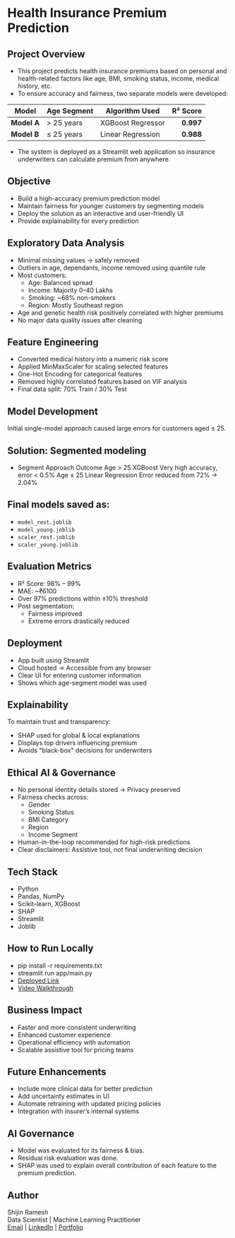 # Health Insurance Premium Prediction
## Project Overview

- This project predicts health insurance premiums based on personal and health-related factors like age, BMI, smoking status, income, medical history, etc.
- To ensure accuracy and fairness, two separate models were developed:

| Model | Age Segment | Algorithm Used | R² Score |
|-------|-------------|----------------|---------:|
| **Model A** | > 25 years | XGBoost Regressor | **0.997** |
| **Model B** | ≤ 25 years | Linear Regression | **0.988** |


- The system is deployed as a Streamlit web application so insurance underwriters can calculate premium from anywhere.

## Objective

- Build a high-accuracy premium prediction model
- Maintain fairness for younger customers by segmenting models
- Deploy the solution as an interactive and user-friendly UI
- Provide explainability for every prediction

## Exploratory Data Analysis

- Minimal missing values → safely removed
- Outliers in age, dependants, income removed using quantile rule
- Most customers:
  - Age: Balanced spread
  - Income: Majority 0–40 Lakhs
  - Smoking: ~68% non-smokers
  - Region: Mostly Southeast region
- Age and genetic health risk positively correlated with higher premiums
- No major data quality issues after cleaning

## Feature Engineering

- Converted medical history into a numeric risk score
- Applied MinMaxScaler for scaling selected features
- One-Hot Encoding for categorical features
- Removed highly correlated features based on VIF analysis
- Final data split: 70% Train / 30% Test

## Model Development

Initial single-model approach caused large errors for customers aged ≤ 25.

## Solution: Segmented modeling

- Segment	Approach	Outcome
Age > 25	XGBoost	Very high accuracy, error < 0.5%
Age ≤ 25	Linear Regression	Error reduced from 72% → 2.04%

## Final models saved as:

- `model_rest.joblib`
- `model_young.joblib`
- `scaler_rest.joblib`
- `scaler_young.joblib`

## Evaluation Metrics

- R² Score: 98% – 99%
- MAE: ~₹6100
- Over 97% predictions within ±10% threshold
- Post segmentation:
  - Fairness improved
  - Extreme errors drastically reduced

## Deployment

- App built using Streamlit
- Cloud hosted → Accessible from any browser
- Clear UI for entering customer information
- Shows which age-segment model was used

## Explainability

To maintain trust and transparency:
- SHAP used for global & local explanations
- Displays top drivers influencing premium
- Avoids "black-box" decisions for underwriters

## Ethical AI & Governance

- No personal identity details stored → Privacy preserved
- Fairness checks across:
  - Gender
  - Smoking Status
  - BMI Category
  - Region
  - Income Segment
- Human-in-the-loop recommended for high-risk predictions
- Clear disclaimers: Assistive tool, not final underwriting decision

## Tech Stack

- Python
- Pandas, NumPy
- Scikit-learn, XGBoost
- SHAP
- Streamlit
- Joblib

## How to Run Locally

- pip install -r requirements.txt
- streamlit run app/main.py
- [Deployed Link](https://healthinsurance-premiumprediction.streamlit.app/)
- [Video Walkthrough](https://youtu.be/8XqfyUpZVww)

## Business Impact

- Faster and more consistent underwriting
- Enhanced customer experience
- Operational efficiency with automation
- Scalable assistive tool for pricing teams

## Future Enhancements

- Include more clinical data for better prediction
- Add uncertainty estimates in UI
- Automate retraining with updated pricing policies
- Integration with insurer’s internal systems

## AI Governance

-	Model was evaluated for its fairness & bias.
-	Residual risk evaluation was done.
-	SHAP was used to explain overall contribution of each feature to the premium prediction.

## Author

Shijin Ramesh  
Data Scientist | Machine Learning Practitioner  
[Email](kshijin92@gmail.com) | [LinkedIn](https://www.linkedin.com/in/shijinramesh/) | [Portfolio](https://www.shijinramesh.co.in/)

